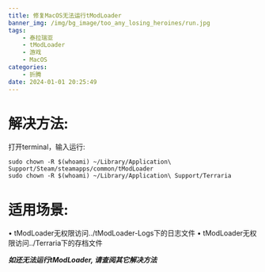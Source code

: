 ```yaml
---
title: 修复MacOS无法运行tModLoader
banner_img: /img/bg_image/too_any_losing_heroines/run.jpg
tags: 
    - 泰拉瑞亚
    - tModLoader
    - 游戏
    - MacOS
categories: 
    - 折腾
date: 2024-01-01 20:25:49
---
```


# 解决方法:
打开terminal，输入运行:

    sudo chown -R $(whoami) ~/Library/Application\ Support/Steam/steamapps/common/tModLoader
    sudo chown -R $(whoami) ~/Library/Application\ Support/Terraria

# 适用场景:
• tModLoader无权限访问../tModLoader-Logs下的日志文件
• tModLoader无权限访问../Terraria下的存档文件

***如还无法运行tModLoader, 请查阅其它解决方法***